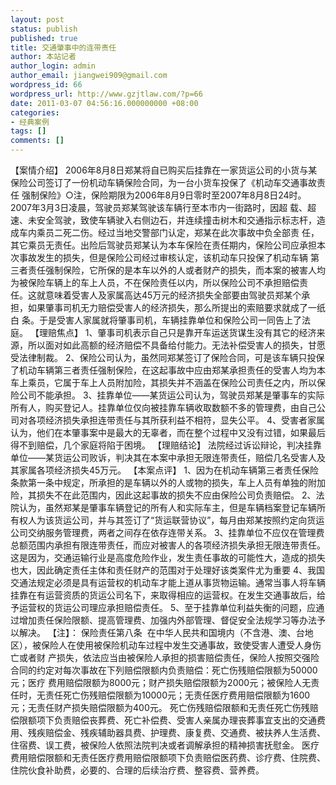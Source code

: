 ```yaml
---
layout: post
status: publish
published: true
title: 交通肇事中的连带责任
author: 本站记者
author_login: admin
author_email: jiangwei909@gmail.com
wordpress_id: 66
wordpress_url: http://www.gzjtlaw.com/?p=66
date: 2011-03-07 04:56:16.000000000 +08:00
categories:
- 经典案例
tags: []
comments: []
---
```

【案情介绍】
2006年8月8日郑某将自已购买后挂靠在一家货运公司的小货与某保险公司签订了一份机动车辆保险合同，为一台小货车投保了《机动车交通事故责任 强制保险》○注，保险期限为2006年8月9日零时至2007年8月8日24时。2007年3月3日凌晨，驾驶员郑某驾驶该车辆行至本市内一街路时，因超 载、超速、未安全驾驶，致使车辆驶入右侧边石，并连续撞击树木和交通指示标志杆，造成车内乘员二死二伤。经过当地交警部门认定，郑某在此次事故中负全部责 任，其它乘员无责任。出险后驾驶员郑某认为本车保险在责任期内，保险公司应承担本次事故发生的损失，但是保险公司经过审核认定，该机动车只投保了机动车辆 第三者责任强制保险，它所保的是本车以外的人或者财产的损失，而本案的被害人均为被保险车辆上的车上人员，不在保险责任以内，所以保险公司不承担赔偿责 任。这就意味着受害人及家属高达45万元的经济损失全部要由驾驶员郑某个承担，如果肇事司机无力赔偿受害人的经济损失，那么所提出的索赔要求就成了一纸白 条。于是受害人家属就将肇事司机，车辆挂靠单位和保险公司一同告上了法庭。
【理赔焦点】
1、肇事司机表示自己只是靠开车运送货谋生没有其它的经济来源，所以面对如此高额的经济赔偿不具备给付能力。无法补偿受害人的损失，甘愿受法律制裁。
2、保险公司认为，虽然同郑某签订了保险合同，可是该车辆只投保了机动车辆第三者责任强制保险，在这起事故中应由郑某承担责任的受害人均为本车上乘员，它属于车上人员附加险，其损失并不涵盖在保险公司责任之内，所以保险公司不能承担。
3、挂靠单位&mdash;&mdash;某货运公司认为，驾驶员郑某是肇事车的实际所有人，购买登记人。挂靠单位仅向被挂靠车辆收取数额不多的管理费，由自己公司对各项经济损失承担连带责任与其所获利益不相符，显失公平。
4、受害者家属认为，他们在本肇事案中是最大的无辜者，而在整个过程中又没有过错，如果最后得不到赔偿，几个家庭将陷于困境。
【理赔结论】
法院经过诉讼辩论，判决挂靠单位&mdash;&mdash;某货运公司败诉，判决其在本案中承担无限连带责任，赔偿几名受害人及其家属各项经济损失45万元。
【本案点评】
1、因为在机动车辆第三者责任保险条款第一条中规定，所承担的是车辆以外的人或物的损失，车上人员有单独的附加险，其损失不在此范围内，因此这起事故的损失不应由保险公司负责赔偿。
2、法院认为，虽然郑某是肇事车辆登记的所有人和实际车主，但是车辆档案登记车辆所有权人为该货运公司，并与其签订了&ldquo;货运联营协议&rdquo;，每月由郑某按照约定向货运公司交纳服务管理费，两者之间存在依存连带关系。
3、挂靠单位不应仅在管理费总额范围内承担有限连带责任，而应对被害人的各项经济损失承担无限连带责任。这是因为，交通运输行业是高度危险作业，发生责任事故的可能性大，造成的损失也大，因此确定责任主体和责任财产的范围对于处理好该类案件尤为重要
4、我国交通法规定必须是具有运营权的机动车才能上道从事货物运输。通常当事人将车辆挂靠在有运营资质的货运公司名下，来取得相应的运营权。在发生交通事故后，给予运营权的货运公司理应承担赔偿责任。
5、至于挂靠单位利益失衡的问题，应通过增加责任保险限额、提高管理费、加强内外部管理、督促安全法规学习等办法予以解决。
【注】：
保险责任第八条&nbsp;&nbsp;在中华人民共和国境内（不含港、澳、台地区），被保险人在使用被保险机动车过程中发生交通事故，致使受害人遭受人身伤亡或者财 产损失，依法应当由被保险人承担的损害赔偿责任，保险人按照交强险合同的约定对每次事故在下列赔偿限额内负责赔偿：死亡伤残赔偿限额为50000元；医疗 费用赔偿限额为8000元；财产损失赔偿限额为2000元；被保险人无责任时，无责任死亡伤残赔偿限额为10000元；无责任医疗费用赔偿限额为1600 元；无责任财产损失赔偿限额为400元。
死亡伤残赔偿限额和无责任死亡伤残赔偿限额项下负责赔偿丧葬费、死亡补偿费、受害人亲属办理丧葬事宜支出的交通费用、残疾赔偿金、残疾辅助器具费、护理费、康复费、交通费、被扶养人生活费、住宿费、误工费，被保险人依照法院判决或者调解承担的精神损害抚慰金。
医疗费用赔偿限额和无责任医疗费用赔偿限额项下负责赔偿医药费、诊疗费、住院费、住院伙食补助费，必要的、合理的后续治疗费、整容费、营养费。
